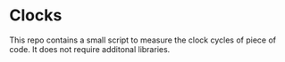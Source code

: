 # Clocks
This repo contains a small script to measure the clock cycles of piece of code.
It does not require additonal libraries.
